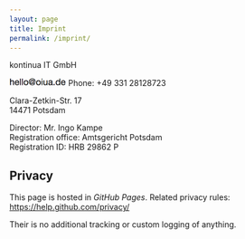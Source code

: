 ```yaml
---
layout: page
title: Imprint
permalink: /imprint/
---
```


kontinua IT GmbH

<img src="/img/hello.png" alt="hello" style="max-width:100px;">  
Phone: +49 331 28128723

Clara-Zetkin-Str. 17  
14471 Potsdam

Director: Mr. Ingo Kampe  
Registration office: Amtsgericht Potsdam  
Registration ID: HRB 29862 P

## Privacy

This page is hosted in *GitHub Pages*. Related privacy rules:  
https://help.github.com/privacy/

Their is no additional tracking or custom logging of anything.
